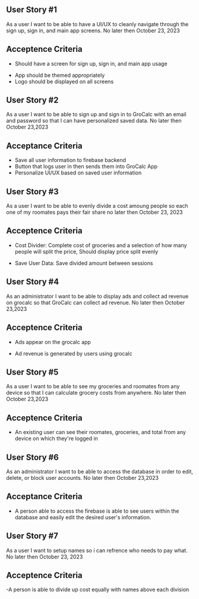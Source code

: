 ## User Story #1
As a user I want to be able to have a UI/UX to cleanly navigate through the sign up, sign in, and main app screens. No later then October 23, 2023

## Acceptence Criteria
- Should have a screen for sign up, sign in, and main app usage
* App should be themed appropriately 
* Logo should be displayed on all screens 

## User Story #2
As a user I want to be able to sign up and sign in to GroCalc with an email and password so that I can have personalized saved data. No later then October 23,2023

## Acceptance Criteria
- Save all user information to firebase backend
- Button that logs user in then sends them into GroCalc App
- Personalize UI/UX based on saved user information

## User Story #3
As a user I want to be able to evenly divide a cost amoung people so each one of my roomates pays their fair share no later then October 23, 2023

## Acceptence Criteria
- Cost Divider: Complete cost of groceries and a selection of how many people will split the price, Should display price split evenly
* Save User Data: Save divided amount between sessions

## User Story #4
As an administrator I want to be able to display ads and collect ad revenue on grocalc so that GroCalc can collect ad revenue. No later then October 23,2023

## Acceptence Criteria
- Ads appear on the grocalc app
* Ad revenue is generated by users using grocalc 

## User Story #5
As a user I want to be able to see my groceries and roomates from any device so that I can calculate grocery costs from anywhere. No later then October 23,2023

## Acceptence Criteria
- An existing user can see their roomates, groceries, and total from any device on which they're logged in

## User Story #6
As an administrator I want to be able to access the database in order to edit, delete, or block user accounts. No later then October 23,2023

## Acceptance Criteria
- A person able to access the firebase is able to see users within the database and easily
edit the desired user's information.

## User Story #7
As a user I want to setup names so i can refrence who needs to pay what. No later then October 23, 2023

## Acceptence Criteria
-A person is able to divide up cost equally with names above each division 
